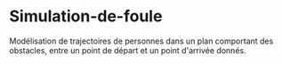 # Simulation-de-foule
Modélisation de trajectoires de personnes dans un plan comportant des obstacles, entre un point de départ et un point d'arrivée donnés.
